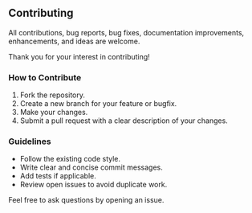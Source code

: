 ## Contributing

All contributions, bug reports, bug fixes, documentation improvements, enhancements, and ideas are welcome.

Thank you for your interest in contributing!

### How to Contribute

1. Fork the repository.
2. Create a new branch for your feature or bugfix.
3. Make your changes.
4. Submit a pull request with a clear description of your changes.

### Guidelines

- Follow the existing code style.
- Write clear and concise commit messages.
- Add tests if applicable.
- Review open issues to avoid duplicate work.

Feel free to ask questions by opening an issue.
